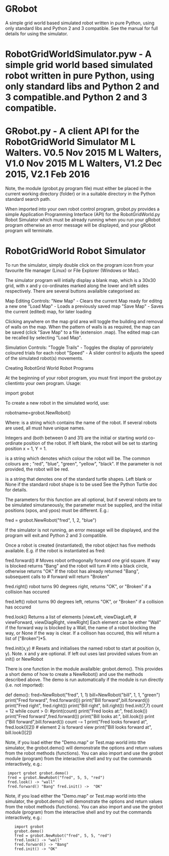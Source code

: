# GRobot

A simple grid world based simulated robot written in pure Python, using only standard libs and Python 2 and 3 compatible. See the manual for full details for using the simulator.
 
# RobotGridWorldSimulator.pyw - A simple grid world based simulated robot written in pure Python, using only standard libs and Python 2 and 3 compatible.and Python 2 and 3 compatible.

# GRobot.py - A client API for the RobotGridWorld Simulator M L Walters. V0.5 Nov 2015 M L Walters, V1.0 Nov 2015 M L Walters, V1.2 Dec 2015, V2.1 Feb 2016

Note, the module (grobot.py program file) must either be placed in the current working directory (folder) or in a suitable directory in the Python standard search path.

When imported into your own robot control program, grobot.py provides a simple Application Programming Interface (API) for the RobotGridWorld.py Robot Simulator which must be already running when you run your gRobot program otherwise an error message will be displayed, and your gRobot program will terminate.

# RobotGridWorld Robot Simulator

To run the simulator, simply double click on the program icon from your favourite file manager (Linux) or File Explorer (Windows or Mac).

The simulator program will intially display a blank map, which is a 30x30 grid, with x and y co-ordinates marked along the lower and left sides respectively. There are several buttons availalble categorised as:

Map Editing Controls: "New Map" - Clears the current Map ready for editng a new one "Load Map" - Loads a previously saved map "Save Map" - Saves the current (edited) map, for later loading

Clicking anywhere on the map grid area will toggle the building and removal of walls on the map. When the pattern of walls is as required, the map can be saved (click "Save Map" to a file (extension .map). The edited map can be recalled by selecting "Load Map".

Simulation Controls: "Toggle Trails" - Toggles the display of pproriately coloured trials for each robot "Speed" - A slider control to adjusts the speed of the simulated robot(s) movements.

Creating RobotGrid World Robot Programs

At the beginning of your robot program, you must first import the grobot.py clientinto your own program. Usage:

import grobot

To create a new robot in the simulated world, use:

robotname=grobot.NewRobot()

Where: is a string which contains the name of the robot. If several robots are used, all must have unique names.

Integers and (both between 0 and 31) are the initial or starting world co-ordinate position of the robot. If left blank, the robot will be set to starting position x = 1, Y = 1.

is a string which denotes which colour the robot will be. The common colours are ; "red", "blue", "green", "yellow", "black". If the parameter is not provided, the robot will be red.

is a string that denotes one of the standard turtle shapes. Left blank or None if the standard robot shape is to be used See the Python Turtle doc for details.

The parameters for this function are all optional, but if several robots are to be simulated simutaneously, the parameter must be supplied, and the initial positions (xpos, and ypos) must be different. E.g.:

fred = grobot.NewRobot("fred", 1, 2, "blue")

If the simulator is not running, an error message will be displayed, and the program will exit.and Python 2 and 3 compatible.

Once a robot is created (instantiated), the robot object has five methods available. E.g. if the robot is instantiated as fred:

 fred.forward() # Moves robot orthogonally forward one grid square.
 If way is blocked returns "Bang" and the robot will turn # into a black circle, otherwise returns "OK"
 If the robot has already returned "Bang", subsequent calls to # forward will return "Broken" 
 
 fred.right() 
 robot turns 90 degrees right, returns "OK", or "Broken" if a collision has occured 
 
 fred.left() 
 robot turns 90 degrees left, returns "OK", or "Broken" if a collision has occured 
 
 fred.look() 
 Returns a list of elements [viewLeft, viewDiagLeft, # viewForward, viewDiagRight, viewRight] 
 Each element can be either "Wall" if the forward way is blocked by a Wall, the name of a robot 
 blocking the way, or None if the way is clear. If a collison has occured, this will return a list of ["Broken"]*5. 
 
 fred.init(x,y) # Resets and initialises the named robot to start at position (x, y). Note. x and y are optional. 
 If left out uses last provided values from an init() or NewRobot

There is one function in the module availalble: grobot.demo(). This provides a short demo of how to create a NewRobot() and use the methods described above. The demo is run automatically if the module is run directly (i.e. not imported):

def demo():
 fred=NewRobot("fred", 1, 1) 
 bill=NewRobot("bill", 1, 1, "green") 
 print("Fred forward", fred.forward()) 
 print("Bill forward",bill.forward()) 
 print("Fred right", fred.right()) print("Bill right", 
 bill.right()) 
 fred.init(7,7) count = 12 
 while count > 0: 
   #print(count) 
   print("Fred looks at:", fred.look()) 
   print("Fred forward",fred.forward()) 
   print("Bill looks at:", bill.look()) 
   print ("Bill forward",bill.forward()) 
   count -= 1
   print("Fred looks forward at", fred.look()[2]) # element 2 is forward view 
   print("Bill looks forward at", bill.look()[2])

Note, if you load either the "Demo.map" or Test.map world into tthe simulator, the grobot.demo() will demonstrate the options and return values from the robot methods (functions). You can also import and use the grobot module (program) from the interactive shell and try out the commands interactively, e.g.:

     import grobot grobot.demo() 
     fred = grobot.NewRobot("fred", 5, 5, "red") 
     fred.look() -> "wall" 
     fred.forward() "Bang" fred.init() ->  "OK"


Note, if you load either the "Demo.map" or Test.map world into tthe simulator, the grobot.demo() will demonstrate the options and return values from the robot methods (functions). You can also import and use the grobot module (program) from the interactive shell and try out the commands interactively, e.g.:

        import grobot 
        grobot.demo() 
        fred = grobot.NewRobot("fred", 5, 5, "red") 
        fred.look() -> "wall" 
        fred.forward() -> "Bang" 
        fred.init() -> "OK"


